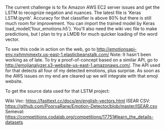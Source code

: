 The current challenge is to fix Amazon AWS EC2 server issues and get the LSTM to recognize negation and nuances. The latest file is 'Keras LSTM.ipynb'. Accuracy for that classifier is above 80% but there is still much room for improvement. You can import the trained model by Keras load_model('four_emotions.h5'). You'll also need the wiki vec file to make predictions, but I plan to try a LMDB for much quicker loading of the word vector. 

To see this code in action on the web, go to http://emotionsapi-env.nxhmmmextx.us-east-1.elasticbeanstalk.com/
Note: It hasn't been working as of late. 
To try a proof-of-concept based on a similar API, go to http://emojianalyzer.s3-website-us-east-1.amazonaws.com/. The API used for that detects all four of my detected emotions, plus surprise. As soon as the AWS issues on my end are cleared up we will integrate with that emoji website.

To get the source data used for that LSTM project:

Wiki Vec: https://fasttext.cc/docs/en/english-vectors.html
ISEAR CSV: https://github.com/PoorvaRane/Emotion-Detector/blob/master/ISEAR.csv
Semeval: https://competitions.codalab.org/competitions/17751#learn_the_details-datasets

